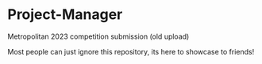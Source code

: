 # Project-Manager
Metropolitan 2023 competition submission (old upload)

Most people can just ignore this repository, its here to showcase to friends!
